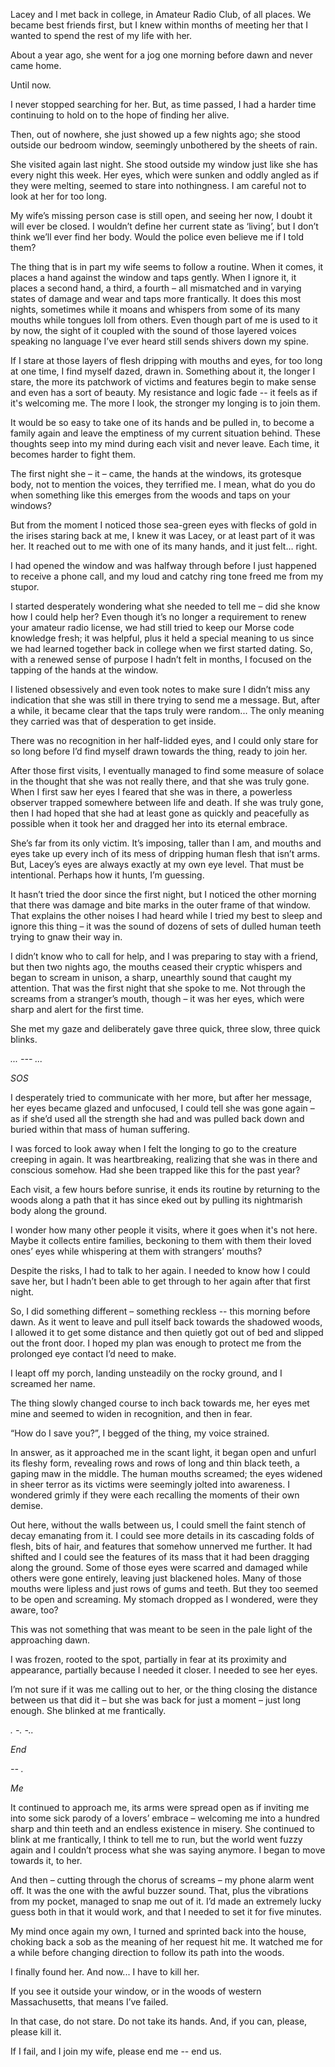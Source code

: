 Lacey and I met back in college, in Amateur Radio Club, of all places. We became best friends first, but I knew within months of meeting her that I wanted to spend the rest of my life with her.

About a year ago, she went for a jog one morning before dawn and never came home. 

Until now.

I never stopped searching for her. But, as time passed, I had a harder time continuing to hold on to the hope of finding her alive.

Then, out of nowhere, she just showed up a few nights ago; she stood outside our bedroom window, seemingly unbothered by the sheets of rain.

She visited again last night. She stood outside my window just like she has every night this week. Her eyes, which were sunken and oddly angled as if they were melting, seemed to stare into nothingness. I am careful not to look at her for too long.

My wife’s missing person case is still open, and seeing her now, I doubt it will ever be closed. I wouldn’t define her current state as ‘living’, but I don’t think we’ll ever find her body. Would the police even believe me if I told them?

The thing that is in part my wife seems to follow a routine. When it comes, it places a hand against the window and taps gently. When I ignore it, it places a second hand, a third, a fourth – all mismatched and in varying states of damage and wear and taps more frantically. It does this most nights, sometimes while it moans and whispers from some of its many mouths while tongues loll from others. Even though part of me is used to it by now, the sight of it coupled with the sound of those layered voices speaking no language I’ve ever heard still sends shivers down my spine. 

If I stare at those layers of flesh dripping with mouths and eyes, for too long at one time, I find myself dazed, drawn in. Something about it, the longer I stare, the more its patchwork of victims and features begin to make sense and even has a sort of beauty. My resistance and logic fade -- it feels as if it's welcoming me. The more I look, the stronger my longing is to join them.

It would be so easy to take one of its hands and be pulled in, to become a family again and leave the emptiness of my current situation behind. These thoughts seep into my mind during each visit and never leave. Each time, it becomes harder to fight them.

The first night she – it – came, the hands at the windows, its grotesque body, not to mention the voices, they terrified me. I mean, what do you do when something like this emerges from the woods and taps on your windows?

But from the moment I noticed those sea-green eyes with flecks of gold in the irises staring back at me, I knew it was Lacey, or at least part of it was her. It reached out to me with one of its many hands, and it just felt… right.

I had opened the window and was halfway through before I just happened to receive a phone call, and my loud and catchy ring tone freed me from my stupor.

I started desperately wondering what she needed to tell me – did she know how I could help her? Even though it’s no longer a requirement to renew your amateur radio license, we had still tried to keep our Morse code knowledge fresh; it was helpful, plus it held a special meaning to us since we had learned together back in college when we first started dating. So, with a renewed sense of purpose I hadn’t felt in months, I focused on the tapping of the hands at the window.

I listened obsessively and even took notes to make sure I didn’t miss any indication that she was still in there trying to send me a message. But, after a while, it became clear that the taps truly were random... The only meaning they carried was that of desperation to get inside. 

There was no recognition in her half-lidded eyes, and I could only stare for so long before I’d find myself drawn towards the thing, ready to join her. 

After those first visits, I eventually managed to find some measure of solace in the thought that she was not really there, and that she was truly gone. When I first saw her eyes I feared that she was in there, a powerless observer trapped somewhere between life and death. If she was truly gone, then I had hoped that she had at least gone as quickly and peacefully as possible when it took her and dragged her into its eternal embrace. 

She’s far from its only victim. It’s imposing, taller than I am, and mouths and eyes take up every inch of its mess of dripping human flesh that isn’t arms. But, Lacey’s eyes are always exactly at my own eye level. That must be intentional. Perhaps how it hunts, I’m guessing.

It hasn’t tried the door since the first night, but I noticed the other morning that there was damage and bite marks in the outer frame of that window. That explains the other noises I had heard while I tried my best to sleep and ignore this thing – it was the sound of dozens of sets of dulled human teeth trying to gnaw their way in.

I didn’t know who to call for help, and I was preparing to stay with a friend, but then two nights ago, the mouths ceased their cryptic whispers and began to scream in unison, a sharp, unearthly sound that caught my attention. That was the first night that she spoke to me. Not through the screams from a stranger’s mouth, though – it was her eyes, which were sharp and alert for the first time. 

She met my gaze and deliberately gave three quick, three slow, three quick blinks.

*... --- ...*

*SOS*

I desperately tried to communicate with her more, but after her message, her eyes became glazed and unfocused, I could tell she was gone again – as if she’d used all the strength she had and was pulled back down and buried within that mass of human suffering.

I was forced to look away when I felt the longing to go to the creature creeping in again. It was heartbreaking, realizing that she was in there and conscious somehow. Had she been trapped like this for the past year?

Each visit, a few hours before sunrise, it ends its routine by returning to the woods along a path that it has since eked out by pulling its nightmarish body along the ground.

I wonder how many other people it visits, where it goes when it's not here. Maybe it collects entire families, beckoning to them with them their loved ones’ eyes while whispering at them with strangers’ mouths?

Despite the risks, I had to talk to her again. I needed to know how I could save her, but I hadn’t been able to get through to her again after that first night.

So, I did something different – something reckless -- this morning before dawn. As it went to leave and pull itself back towards the shadowed woods, I allowed it to get some distance and then quietly got out of bed and slipped out the front door. I hoped my plan was enough to protect me from the prolonged eye contact I’d need to make.

I leapt off my porch, landing unsteadily on the rocky ground, and I screamed her name.

The thing slowly changed course to inch back towards me, her eyes met mine and seemed to widen in recognition, and then in fear.

“How do I save you?”, I begged of the thing, my voice strained.

In answer, as it approached me in the scant light, it began open and unfurl its fleshy form, revealing rows and rows of long and thin black teeth, a gaping maw in the middle. The human mouths screamed; the eyes widened in sheer terror as its victims were seemingly jolted into awareness. I wondered grimly if they were each recalling the moments of their own demise.

Out here, without the walls between us, I could smell the faint stench of decay emanating from it. I could see more details in its cascading folds of flesh, bits of hair, and features that somehow unnerved me further. It had shifted and I could see the features of its mass that it had been dragging along the ground. Some of those eyes were scarred and damaged while others were gone entirely, leaving just blackened holes. Many of those mouths were lipless and just rows of gums and teeth. But they too seemed to be open and screaming. My stomach dropped as I wondered, were they aware, too?

This was not something that was meant to be seen in the pale light of the approaching dawn.

I was frozen, rooted to the spot, partially in fear at its proximity and appearance, partially because I needed it closer. I needed to see her eyes.

I’m not sure if it was me calling out to her, or the thing closing the distance between us that did it – but she was back for just a moment – just long enough. She blinked at me frantically. 

*. -. -..* 

*End*

*-- .*

*Me*

It continued to approach me, its arms were spread open as if inviting me into some sick parody of a lovers’ embrace  –  welcoming me into a hundred sharp and thin teeth and an endless existence in misery. She continued to blink at me frantically, I think to tell me to run, but the world went fuzzy again and I couldn’t process what she was saying anymore. I began to move towards it, to her.

And then – cutting through the chorus of screams – my phone alarm went off. It was the one with the awful buzzer sound. That, plus the vibrations from my pocket, managed to snap me out of it. I’d made an extremely lucky guess both in that it would work, and that I needed to set it for five minutes.

My mind once again my own, I turned and sprinted back into the house, choking back a sob as the meaning of her request hit me. It watched me for a while before changing direction to follow its path into the woods.

I finally found her. And now... I have to kill her.

If you see it outside your window, or in the woods of western Massachusetts, that means I’ve failed.

In that case, do not stare. Do not take its hands. And, if you can, please, please kill it. 

If I fail, and I join my wife, please end me -- end us.